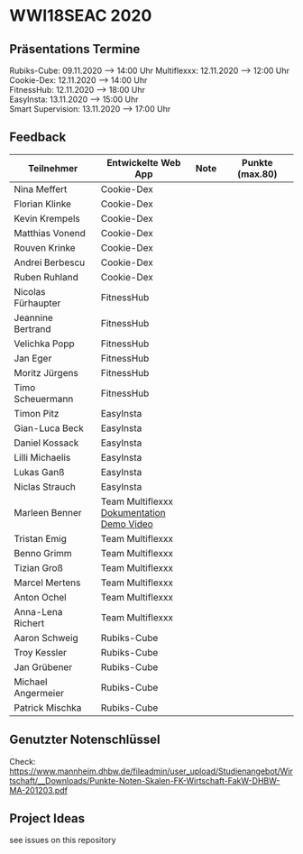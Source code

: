 # WWI18SEAC 2020

## Präsentations Termine
Rubiks-Cube: 09.11.2020 --> 14:00 Uhr 
Multiflexxx: 12.11.2020 --> 12:00 Uhr  
Cookie-Dex: 12.11.2020 --> 14:00 Uhr  
FitnessHub: 12.11.2020 --> 18:00 Uhr  
EasyInsta: 13.11.2020 --> 15:00 Uhr  
Smart Supervision: 13.11.2020 --> 17:00 Uhr


## Feedback

| Teilnehmer | Entwickelte Web App | Note | Punkte (max.80)
|----------------------|----------|----------|------|
| Nina Meffert | Cookie-Dex |   |  |
| Florian Klinke | Cookie-Dex |   |  |
| Kevin Krempels | Cookie-Dex |   |  |
| Matthias Vonend | Cookie-Dex |   |  | 
| Rouven Krinke | Cookie-Dex |   |  | 
| Andrei Berbescu | Cookie-Dex |   |  |
| Ruben Ruhland | Cookie-Dex |   |  |
| Nicolas Fürhaupter | FitnessHub |   |  |
| Jeannine Bertrand | FitnessHub |   |  |
| Velichka Popp | FitnessHub |   |  |
| Jan Eger | FitnessHub |   |  |
| Moritz Jürgens | FitnessHub |   |  |
| Timo Scheuermann | FitnessHub |   |  |
| Timon Pitz | EasyInsta |   |  |
| Gian-Luca Beck | EasyInsta |   |  |
| Daniel Kossack | EasyInsta |   |  |
| Lilli Michaelis | EasyInsta |   |  |
| Lukas Ganß | EasyInsta |   |  |
| Niclas Strauch | EasyInsta |   |  |
| Marleen Benner | Team Multiflexxx<br>[Dokumentation](https://github.com/Multiflexxx/FlexRent)<br>[Demo Video](https://youtu.be/zXzQHtgxkrM)|   |  |
| Tristan Emig | Team Multiflexxx |   |  |
| Benno Grimm | Team Multiflexxx |   |  |
| Tizian Groß | Team Multiflexxx |   |  |
| Marcel Mertens | Team Multiflexxx |   |  |
| Anton Ochel | Team Multiflexxx |   |  |
| Anna-Lena Richert | Team Multiflexxx |   |  |
| Aaron Schweig | Rubiks-Cube |   |  |
| Troy Kessler | Rubiks-Cube |   |  |
| Jan Grübener | Rubiks-Cube |   |  |
| Michael Angermeier | Rubiks-Cube |   |  |
| Patrick Mischka | Rubiks-Cube |   |  |


## Genutzter Notenschlüssel
Check: https://www.mannheim.dhbw.de/fileadmin/user_upload/Studienangebot/Wirtschaft/__Downloads/Punkte-Noten-Skalen-FK-Wirtschaft-FakW-DHBW-MA-201203.pdf


## Project Ideas
see issues on this repository


